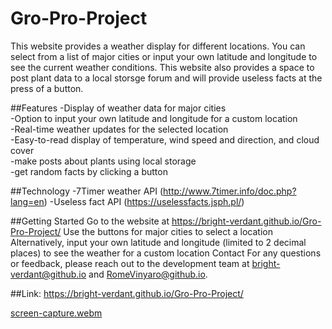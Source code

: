 # Gro-Pro-Project
This website provides a weather display for different locations. You can select from a list of major cities or input your own latitude and longitude to see the current weather conditions. This website also provides a space to post plant data to a local storsge forum and will provide useless facts at the press of a button.

##Features
-Display of weather data for major cities  
-Option to input your own latitude and longitude for a custom location  
-Real-time weather updates for the selected location  
-Easy-to-read display of temperature, wind speed and direction, and cloud cover  
-make posts about plants using local storage  
-get random facts by clicking a button  

##Technology
-7Timer weather API (http://www.7timer.info/doc.php?lang=en)
-Useless fact API (https://uselessfacts.jsph.pl/)



##Getting Started
Go to the website at https://bright-verdant.github.io/Gro-Pro-Project/
Use the buttons for major cities to select a location
Alternatively, input your own latitude and longitude (limited to 2 decimal places) to see the weather for a custom location
Contact
For any questions or feedback, please reach out to the development team at bright-verdant@github.io and RomeVinyaro@github.io.

##Link: https://bright-verdant.github.io/Gro-Pro-Project/


[screen-capture.webm](https://user-images.githubusercontent.com/120154216/217423480-a5099874-33c9-4371-8377-5e6bef68f0a3.webm)
